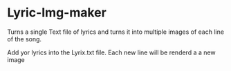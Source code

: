 # Lyric-Img-maker
Turns a single Text file of lyrics and turns it into multiple images of each line of the song.




Add yor lyrics into the Lyrix.txt file. Each new line will be renderd a a new image
